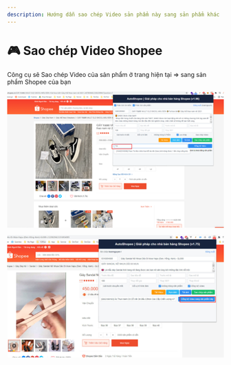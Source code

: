 ```yaml
---
description: Hướng dẫn sao chép Video sản phẩm này sang sản phẩm khác
---
```


# 🎮 Sao chép Video Shopee

Công cụ sẽ Sao chép Video của sản phẩm ở trang hiện tại => sang sản phẩm Shopee của bạn

![Gõ và tìm sản phẩm muốn sao chép Video sang](<../../.gitbook/assets/image (117).png>)

![Nhấn đồng bộ sản phẩm](<../../.gitbook/assets/image (114).png>)

